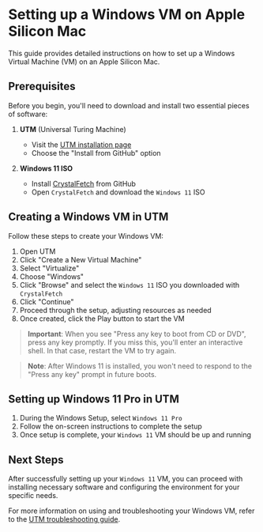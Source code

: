# Setting up a Windows VM on Apple Silicon Mac

This guide provides detailed instructions on how to set up a Windows Virtual Machine (VM) on an Apple Silicon Mac.

## Prerequisites

Before you begin, you'll need to download and install two essential pieces of software:

1. **UTM** (Universal Turing Machine)

   - Visit the [UTM installation page](https://docs.getutm.app/installation/macos/)
   - Choose the "Install from GitHub" option

2. **Windows 11 ISO**
   - Install [CrystalFetch](https://docs.getutm.app/guides/windows/#crystalfetch) from GitHub
   - Open `CrystalFetch` and download the `Windows 11` ISO

## Creating a Windows VM in UTM

Follow these steps to create your Windows VM:

1. Open UTM
2. Click "Create a New Virtual Machine"
3. Select "Virtualize"
4. Choose "Windows"
5. Click "Browse" and select the `Windows 11` ISO you downloaded with `CrystalFetch`
6. Click "Continue"
7. Proceed through the setup, adjusting resources as needed
8. Once created, click the Play button to start the VM

> **Important**: When you see "Press any key to boot from CD or DVD", press any key promptly. If you miss this, you'll enter an interactive shell. In that case, restart the VM to try again.

> **Note**: After Windows 11 is installed, you won't need to respond to the "Press any key" prompt in future boots.

## Setting up Windows 11 Pro in UTM

1. During the Windows Setup, select `Windows 11 Pro`
2. Follow the on-screen instructions to complete the setup
3. Once setup is complete, your `Windows 11` VM should be up and running

## Next Steps

After successfully setting up your `Windows 11` VM, you can proceed with installing necessary software and configuring the environment for your specific needs.

For more information on using and troubleshooting your Windows VM, refer to the [UTM troubleshooting guide](https://docs.getutm.app/guides/windows/#troubleshooting).
